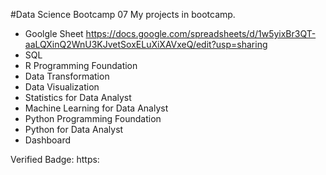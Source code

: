 #Data Science Bootcamp 07
My projects in bootcamp.

* Goolgle Sheet
  https://docs.google.com/spreadsheets/d/1w5yixBr3QT-aaLQXinQ2WnU3KJvetSoxELuXiXAVxeQ/edit?usp=sharing
* SQL
* R Programming Foundation
* Data Transformation
* Data Visualization
* Statistics for Data Analyst
* Machine Learning for Data Analyst
* Python Programming Foundation
* Python for Data Analyst
* Dashboard

Verified Badge: https:
